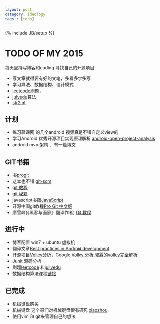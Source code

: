 ```yaml
---
layout: post
category: ideology
tags : [todo]
---
```

{% include JB/setup %}

# TODO OF MY 2015

每天坚持写博客和coding 寻找自己的开源项目
- 写文章就得要有好的文笔，多看多学多写
- 学习算法、数据结构、设计模式
- [leetcode](https://oj.leetcode.com/problemset/algorithms/)刷题，
- [julyedu](http://julyedu.com/)算法
- [str2int](http://ask.julyedu.com/question/85)

## 计划
- 练习慕课网 的几个android 视频真是不错自定义view的
- 学习Android 优秀开源项目实现原理解析 [android-open-project-analysis](https://github.com/android-cn/android-open-project-analysis)
- android mvp 架构 、有一篇博文

## GIT书籍
- 书[progit](http://gitbookio.gitbooks.io/progit/content/) 
- 这本也不错 [git-scm](http://git-scm.com/book/zh/v1)
- [git 教程](https://www.atlassian.com/git/tutorials/)
- [git 秘籍](http://snowdream86.gitbooks.io/github-cheat-sheet/content/zh/index.html)
- javascript书籍[JavaScript](http://gitbookio.gitbooks.io/javascript)
- 开源中国git教程[Pro Git 中文版](http://git.oschina.net/progit/)
- 廖雪峰(《黑客与画家》翻译作者) [Git 教程](http://www.liaoxuefeng.com/)

## 进行中
- 博客配置 win7 + ubuntu 虚拟机
- 翻译文章[Best practices in Android development](https://github.com/futurice/android-best-practices)
- 开源项目[Volley分析](http://codekk.com/open-source-project-analysis)，Google [Volley 分析](https://developer.android.com/training/volley/index.html),[郭霖的volley完全解析](http://blog.csdn.net/guolin_blog/article/details/17482095)
- Junit 源码分析
- 刷题[leetcode](https://oj.leetcode.com/problemset/algorithms/) 和[jujlyedu](http://ask.julyedu.com/question/)
- 数据结构算法课程[链接](http://www.icourse163.org/course/zju-93001)

## 已完成
- 机械键盘购买
- 机械键盘 这个哥们对机械键盘很有研究 [xiaozhou](http://www.xiaozhou.net/)
- 使用vim 和 git来管理自己的想法
